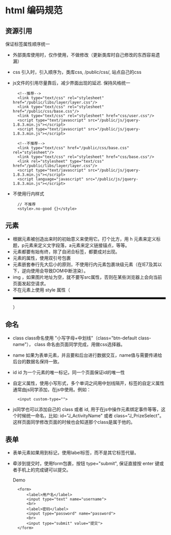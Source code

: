 # html 编码规范

## 资源引用
保证标签属性顺序统一

* 外部类库使用时，仅作使用，不做修改（更新类库时自己修改的东西容易遗漏）
* css 引入时，引入顺序为，类库css, /public/css/, 站点自己的css 
* js文件的引用尽量靠后，减少界面出现的延迟. 保持风格统一

        <!--推荐-->
        <link type="text/css" rel="stylesheet" href="/public/libs/layer/layer.css"/>
        <link type="text/css" rel="stylesheet" href="/public/css/base.css"/>
        <link type="text/css" rel="stylesheet" href="css/user.css"/>
        <script type="text/javascript" src="/public/js/jquery-1.8.3.min.js"></script>
        <script type="text/javascript" src="/public/js/jquery-1.8.3.min.js"></script>

        <!--不推荐-->
        <link type="text/css" href="/public/css/base.css" rel="stylesheet"/>
        <link type="text/css" rel="stylesheet" href="css/base.css"/>
        <link rel="stylesheet" type="text/css" href="/public/libs/layer/layer.css"/>
        <script type="text/javascript" src="/public/js/jquery-1.8.3.min.js"></script>
        <script language="javascript" src="/public/js/jquery-1.8.3.min.js"></script>

* 不使用行内样式

        // 不推荐
        <style>.no-good {}</style>

## 元素
* 根据元素被创造出来时的初始意义来使用它。打个比方，用 h 元素来定义标题，p元素来定义文字段落，a元素来定义链接锚点，等等。
* 元素都要有始有终，除了自闭合标签，都要成对出现。
* 元素的属性，使用双引号包裹
* 元素嵌套奉行先大后小的原则，不使用行内元素包裹块级元素（在IE7及其以下，逆向使用会导致DOM中断渲染）。
* img ，如果图片地址为空，就不要写src属性，否则在某些浏览器上会向当前页面发起空请求。
* 不在元素上使用 style 属性（<hr style="border-top: 5px solid black">）

## 命名
* class class命名使用 "小写字母+中划线"（class="btn-default class-name"）， class 命名由页面同学完成，用做css选择器。
* name 如果为表单元素，并且要和后台进行数据交互，name值与需要传递给后台的数据名保持一致。
* id id 为一个元素的唯一标记，同一个页面保证id的唯一性 
* 自定义属性，使用小写形式，多个单词之间用中划线隔开，标签的自定义属性通常由js同学添加，在js中使用。例如：

        <input custom-type="">

* js同学也可以添加自己的 class 或者 id, 用于在js中操作元素绑定事件等等，这个时候统一命名，比如: id="J_ActivityName" 或者 class="J_PrizeSelect"。这样页面同学修改页面的时候也会知道那个class是属于他的。

## 表单
* 表单元素如果用到标记，使用label标签，而不是其它标签代替。
* 牵涉到提交时，使用form包裹，按钮 type="submit", 保证直接按 enter 键或者手机上的完成键可以提交。

    Demo

        <form>
            <label>用户名</label>
            <input type="text" name="username">
            <br>
            <label>密码</label>
            <input type="password" name="password">
            <br>
            <input type="submit" value="提交">
        </form>